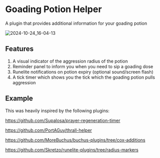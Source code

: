 # Goading Potion Helper

A plugin that provides additional information for your goading potion

![2024-10-24_16-04-13](https://github.com/user-attachments/assets/110d0c88-94d8-4f29-a01e-30c1b69bb03c)

## Features

1. A visual indicator of the aggression radius of the potion 
2. Reminder panel to inform you when you need to sip a goading dose
3. Runelite notifications on potion expiry (optional sound/screen flash)
4. A tick timer which shows you the tick which the goading potion pulls aggression

## Example
This was heavily inspired by the following plugins:


https://github.com/Supalosa/prayer-regeneration-timer

https://github.com/PortAGuy/thrall-helper

https://github.com/MoreBuchus/buchus-plugins/tree/cox-additions

https://github.com/Skretzo/runelite-plugins/tree/radius-markers
